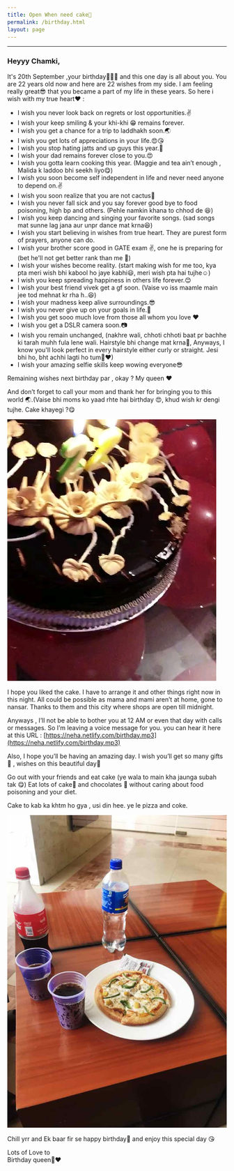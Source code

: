 ```yaml
---
title: Open When need cake🍰
permalink: /birthday.html
layout: page
---
```


---

### Heyyy Chamki,

It's 20th September ,your birthday🎉🎂🎊 and this one day is all about you. You are 22 years old now and here are 22 wishes from my side. I am feeling really great😎 that you became a part of my life in these years. So 
here i wish with my true heart❤ :

+ I wish you never look back on regrets or lost opportunities.✌
+ I wish your keep smiling & your khi-khi 😁 remains forever.
+ I wish you get a chance for a trip to laddhakh soon.🌏
+ I wish you get lots of appreciations in your life.😍😘
+ I wish you stop hating jatts and up guys this year.🙏
+ I wish your dad remains forever close to you.😍
+ I wish you gotta learn cooking this year. (Maggie and tea ain’t enough , Malida k laddoo
bhi seekh liyo😋)
+ I wish you soon become self independent in life and never need anyone to depend on.✌
+ I wish you soon realize that you are not cactus🌵
+ I wish you never fall sick and you say forever good bye to food poisoning, high bp and 
others. (Pehle namkin khana to chhod de 😆)
+ I wish you keep dancing and singing your favorite songs. (sad songs mat sunne lag jana aur unpr dance mat krna😆)
+ I wish you start believing in wishes from true heart. They are purest form of prayers,
anyone can do.
+ I wish your brother score good in GATE exam ✌, one he is preparing for (bet he'll not get 
better rank than me 💪)
+ I wish your wishes become reality. (start making wish for me too, kya pta meri wish bhi kabool ho jaye kabhi😃, meri wish pta hai tujhe☺)
+ I wish you keep spreading happiness in others life forever.😊
+ I wish your best friend vivek get a gf soon. (Vaise vo iss maamle main jee tod mehnat kr 
rha h..😆)
+ I wish your madness keep alive surroundings.😎
+ I wish you never give up on your goals in life.💪
+ I wish you get sooo much love from those all whom you love ❤
+ I wish you get a DSLR camera soon.📷
+ I wish you remain unchanged, (nakhre wali, chhoti chhoti baat pr bachhe ki tarah muhh 
fula lene wali. Hairstyle bhi change mat krna💇, Anyways, I know you'll look perfect in every hairstyle either curly or straight. Jesi bhi ho, bht achhi lagti ho tum👰❤)
+ I wish your amazing selfie skills keep wowing everyone😎

Remaining wishes next birthday par , okay ? My queen ❤

And don’t forget to call your mom and thank her for bringing you to this world 🌏.(Vaise bhi moms ko yaad rhte hai birthday 😍, khud wish kr dengi tujhe. Cake khayegi ?😋

![photo](../uploads/user/cake.jpg "ye cake to mai kha gya 😋")

I hope you liked the cake. I have to arrange it and other things right now in this night. All could 
be possible as mama and mami aren’t at home, gone to nansar. Thanks to them and this city 
where shops are open till midnight.

Anyways , I’ll not be able to bother you at 12 AM or even that day with calls or messages. So I’m leaving a voice 
message for you. you can hear it here at this URL : [https://neha.netlify.com/birthday.mp3](https://neha.netlify.com/birthday.mp3)

Also, I hope you’ll be having an amazing day. I wish you’ll get so many gifts🎁 , wishes on this 
beautiful day🎈

Go out with your friends and eat cake (ye wala to main kha jaunga subah tak 😋) Eat lots of cake🍰 and chocolates 🍫 without caring about food poisoning and your diet. 

Cake to kab ka khtm ho gya , usi din hee. ye le pizza and coke.

![pizza](../uploads/user/pizza.jpg)

Chill yrr and Ek baar fir se happy birthday🍰 and enjoy this special day 😘

Lots of Love to <br>
Birthday queen👰❤